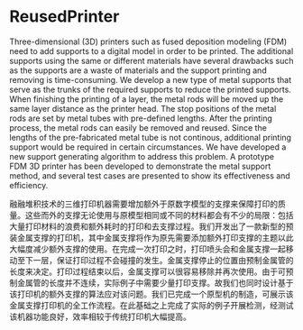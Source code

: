 # ReusedPrinter
Three-dimensional (3D) printers such as fused deposition modeling
(FDM) need to add supports to a digital model in order to be printed. The additional supports using the same or different materials have several drawbacks such as the supports are a waste of materials and the support printing and removing is time-consuming. We develop a new type of metal supports that serve as the trunks of the required supports to reduce the printed supports. When finishing the printing of a layer, the metal rods will be moved up the same layer distance as the printer head. The stop positions of the metal rods are set by metal tubes with pre-defined lengths. After the printing process, the metal rods can easily be removed and reused. Since the lengths of the pre-fabricated metal tube is not continous, additional printing support would be required in certain circumstances. We have developed a new support generating algorithm to address this problem. A prototype FDM 3D printer has been developed to demonstrate the metal support method, and several test cases are presented to show its effectiveness and efficiency.

融融堆积技术的三维打印机器需要增加额外于原数字模型的支撑来保障打印的质量。这些而外的支撑无论使用与原模型相同或不同的材料都会有不少的局限：包括大量打印材料的浪费和额外耗时的打印和去支撑过程。我们开发出了一款新型的预装金属支撑的打印机，其中金属支撑将作为原先需要添加额外打印支撑的主题以此大幅度减少额外支撑的使用。在完成一次打印之时，打印喷头会和金属支撑一起移动至下一层，保证打印过程不会碰撞的发生。金属支撑停止的位置由预制金属管的长度来决定。打印过程结束以后，金属支撑可以很容易移除并再次使用。由于可预制金属管的长度并不连续，实际例子中需要少量打印支撑。故我们也同时设计基于该打印机的额外支撑的算法应对该问题。我们已完成一个原型机的制造，可展示该金属支撑打印机的全工作流程。在此基础之上完成了实际的例子开展检测，经测试该机器功能良好，效率相较于传统打印机大幅提高。
